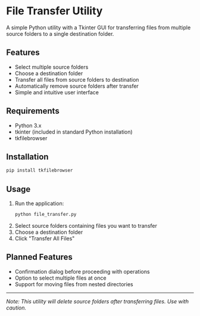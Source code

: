 # File Transfer Utility

A simple Python utility with a Tkinter GUI for transferring files from multiple source folders to a single destination folder.

## Features

- Select multiple source folders
- Choose a destination folder
- Transfer all files from source folders to destination
- Automatically remove source folders after transfer
- Simple and intuitive user interface

## Requirements

- Python 3.x
- tkinter (included in standard Python installation)
- tkfilebrowser

## Installation

```bash
pip install tkfilebrowser
```

## Usage

1. Run the application:
   ```bash
   python file_transfer.py
   ```
2. Select source folders containing files you want to transfer
3. Choose a destination folder
4. Click "Transfer All Files"


## Planned Features

- Confirmation dialog before proceeding with operations
- Option to select multiple files at once
- Support for moving files from nested directories


---
*Note: This utility will delete source folders after transferring files. Use with caution.*

